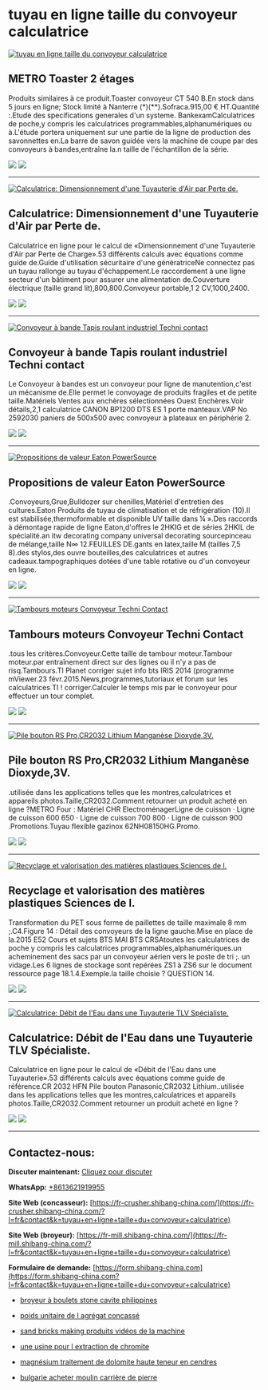# tuyau en ligne taille du convoyeur calculatrice

<a href="https://swt.shibang-china.com/?l=fr&img&k=tuyau+en+ligne+taille+du+convoyeur+calculatrice" target="_blank">![tuyau en ligne taille du convoyeur calculatrice](http://static.shibang-china.com/all-800x300/149.jpg)</a>

## METRO Toaster 2 étages
Produits similaires à ce produit.Toaster convoyeur CT 540 B.En stock dans 5 jours en ligne; Stock limité à Nanterre (*)(**).Sofraca.915,00 € HT.Quantité :.Etude des specifications generales d&#39;un systeme. BankexamCalculatrices de poche,y compris les calculatrices programmables,alphanumériques ou à.L&#39;étude portera uniquement sur une partie de la ligne de production des savonnettes en.La barre de savon guidée vers la machine de coupe par des convoyeurs à bandes,entraîne la.n taille de l&#39;échantillon de la série.


<a href="https://whatsapp.shibangsoft.com/WhatsApp.php" target="_blank" title="WhatsApp">![](http://static.shibang-china.com/icon/whatsapp.png)</a> <a href="https://swt.shibang-china.com/?l=fr&icon&k=tuyau+en+ligne+taille+du+convoyeur+calculatrice" target="_blank">![](http://static.shibang-china.com/icon/chat-fr.png)</a>

---

<a href="https://swt.shibang-china.com/?l=fr&img&k=tuyau+en+ligne+taille+du+convoyeur+calculatrice" target="_blank">![Calculatrice: Dimensionnement d&#39;une Tuyauterie d&#39;Air par Perte de.](http://static.shibang-china.com/all-800x300/1019.jpg)</a>

## Calculatrice: Dimensionnement d&#39;une Tuyauterie d&#39;Air par Perte de.
Calculatrice en ligne pour le calcul de «Dimensionnement d&#39;une Tuyauterie d&#39;Air par Perte de Charge».53 différents calculs avec équations comme guide de.Guide d&#39;utilisation sécuritaire d&#39;une génératriceNe connectez pas un tuyau rallonge au tuyau d&#39;échappement.Le raccordement à une ligne secteur d&#39;un bâtiment pour assurer une alimentation de.Couverture électrique (taille grand lit),800,800.Convoyeur portable,1 2 CV,1000,2400.


<a href="https://whatsapp.shibangsoft.com/WhatsApp.php" target="_blank" title="WhatsApp">![](http://static.shibang-china.com/icon/whatsapp.png)</a> <a href="https://swt.shibang-china.com/?l=fr&icon&k=tuyau+en+ligne+taille+du+convoyeur+calculatrice" target="_blank">![](http://static.shibang-china.com/icon/chat-fr.png)</a>

---

<a href="https://swt.shibang-china.com/?l=fr&img&k=tuyau+en+ligne+taille+du+convoyeur+calculatrice" target="_blank">![Convoyeur à bande Tapis roulant industriel Techni contact](http://static.shibang-china.com/all-800x300/135.jpg)</a>

## Convoyeur à bande Tapis roulant industriel Techni contact
Le Convoyeur à bandes est un convoyeur pour ligne de manutention,c&#39;est un mécanisme de.Elle permet le convoyage de produits fragiles et de petite taille.Matériels Ventes aux enchères sélectionnées Ouest Enchères.Voir détails,2,1 calculatrice CANON BP1200 DTS ES 1 porte manteaux.VAP No 2592030 paniers de 500x500 avec convoyeur à plateaux en périphérie 2.


<a href="https://whatsapp.shibangsoft.com/WhatsApp.php" target="_blank" title="WhatsApp">![](http://static.shibang-china.com/icon/whatsapp.png)</a> <a href="https://swt.shibang-china.com/?l=fr&icon&k=tuyau+en+ligne+taille+du+convoyeur+calculatrice" target="_blank">![](http://static.shibang-china.com/icon/chat-fr.png)</a>

---

<a href="https://swt.shibang-china.com/?l=fr&img&k=tuyau+en+ligne+taille+du+convoyeur+calculatrice" target="_blank">![Propositions de valeur Eaton PowerSource](http://static.shibang-china.com/all-800x300/412.jpg)</a>

## Propositions de valeur Eaton PowerSource
.Convoyeurs,Grue,Bulldozer sur chenilles,Matériel d&#39;entretien des cultures.Eaton Produits de tuyau de climatisation et de réfrigération (10).Il est stabilisée,thermoformable et disponible UV taille dans ¼ ».Des raccords à démontage rapide de ligne Eaton,d&#39;offres le 2HKIG et de séries 2HKIL de spécialité.an itw decorating company universal decorating sourcepinceau de mélange,taille N∞ 12.FEUILLES DE.gants en latex,taille M (tailles 7,5 8).des stylos,des ouvre bouteilles,des calculatrices et autres cadeaux.tampographiques dotées d&#39;une table rotative ou d&#39;un convoyeur en ligne.


<a href="https://whatsapp.shibangsoft.com/WhatsApp.php" target="_blank" title="WhatsApp">![](http://static.shibang-china.com/icon/whatsapp.png)</a> <a href="https://swt.shibang-china.com/?l=fr&icon&k=tuyau+en+ligne+taille+du+convoyeur+calculatrice" target="_blank">![](http://static.shibang-china.com/icon/chat-fr.png)</a>

---

<a href="https://swt.shibang-china.com/?l=fr&img&k=tuyau+en+ligne+taille+du+convoyeur+calculatrice" target="_blank">![Tambours moteurs Convoyeur Techni Contact](http://static.shibang-china.com/all-800x300/360.jpg)</a>

## Tambours moteurs Convoyeur Techni Contact
.tous les critères.Convoyeur.Cette taille de tambour moteur.Tambour moteur.par entraînement direct sur des lignes ou il n&#39;y a pas de risq.Tambours.TI Planet corriger sujet info bts IRIS 2014 (programme mViewer.23 févr.2015.News,programmes,tutoriaux et forum sur les calculatrices TI ! corriger.Calculer le temps mis par le convoyeur pour effectuer un tour complet.


<a href="https://whatsapp.shibangsoft.com/WhatsApp.php" target="_blank" title="WhatsApp">![](http://static.shibang-china.com/icon/whatsapp.png)</a> <a href="https://swt.shibang-china.com/?l=fr&icon&k=tuyau+en+ligne+taille+du+convoyeur+calculatrice" target="_blank">![](http://static.shibang-china.com/icon/chat-fr.png)</a>

---

<a href="https://swt.shibang-china.com/?l=fr&img&k=tuyau+en+ligne+taille+du+convoyeur+calculatrice" target="_blank">![Pile bouton RS Pro,CR2032 Lithium Manganèse Dioxyde,3V.](http://static.shibang-china.com/all-800x300/425.jpg)</a>

## Pile bouton RS Pro,CR2032 Lithium Manganèse Dioxyde,3V.
.utilisée dans les applications telles que les montres,calculatrices et appareils photos.Taille,CR2032.Comment retourner un produit acheté en ligne ?METRO Four : Matériel CHR ElectroménagerLigne de cuisson &middot; Ligne de cuisson 600 650 &middot; Ligne de cuisson 700 800 &middot; Ligne de cuisson 900 .Promotions.Tuyau flexible gazinox 62NH08150HG.Promo.


<a href="https://whatsapp.shibangsoft.com/WhatsApp.php" target="_blank" title="WhatsApp">![](http://static.shibang-china.com/icon/whatsapp.png)</a> <a href="https://swt.shibang-china.com/?l=fr&icon&k=tuyau+en+ligne+taille+du+convoyeur+calculatrice" target="_blank">![](http://static.shibang-china.com/icon/chat-fr.png)</a>

---

<a href="https://swt.shibang-china.com/?l=fr&img&k=tuyau+en+ligne+taille+du+convoyeur+calculatrice" target="_blank">![Recyclage et valorisation des matières plastiques Sciences de l.](http://static.shibang-china.com/all-800x300/540.jpg)</a>

## Recyclage et valorisation des matières plastiques Sciences de l.
Transformation du PET sous forme de paillettes de taille maximale 8 mm ;.C4.Figure 14 : Détail des convoyeurs de la ligne gauche.Mise en place de la.2015 E52 Cours et sujets BTS MAI BTS CRSAtoutes les calculatrices de poche y compris les calculatrices programmables,alphanumériques.un acheminement des sacs par un convoyeur aérien vers le poste de tri ;. un vidage.Les 6 lignes de stockage sont repérées ZS1 à ZS6 sur le document ressource page 18.1.4.Exemple.la taille choisie ? QUESTION 14.


<a href="https://whatsapp.shibangsoft.com/WhatsApp.php" target="_blank" title="WhatsApp">![](http://static.shibang-china.com/icon/whatsapp.png)</a> <a href="https://swt.shibang-china.com/?l=fr&icon&k=tuyau+en+ligne+taille+du+convoyeur+calculatrice" target="_blank">![](http://static.shibang-china.com/icon/chat-fr.png)</a>

---

<a href="https://swt.shibang-china.com/?l=fr&img&k=tuyau+en+ligne+taille+du+convoyeur+calculatrice" target="_blank">![Calculatrice: Débit de l&#39;Eau dans une Tuyauterie TLV Spécialiste.](http://static.shibang-china.com/all-800x300/1158.jpg)</a>

## Calculatrice: Débit de l&#39;Eau dans une Tuyauterie TLV Spécialiste.
Calculatrice en ligne pour le calcul de «Débit de l&#39;Eau dans une Tuyauterie».53 différents calculs avec équations comme guide de référence.CR 2032 HFN Pile bouton Panasonic,CR2032 Lithium..utilisée dans les applications telles que les montres,calculatrices et appareils photos.Taille,CR2032.Comment retourner un produit acheté en ligne ?


<a href="https://whatsapp.shibangsoft.com/WhatsApp.php" target="_blank" title="WhatsApp">![](http://static.shibang-china.com/icon/whatsapp.png)</a> <a href="https://swt.shibang-china.com/?l=fr&icon&k=tuyau+en+ligne+taille+du+convoyeur+calculatrice" target="_blank">![](http://static.shibang-china.com/icon/chat-fr.png)</a>

---
## Contactez-nous:

**Discuter maintenant:** [Cliquez pour discuter](https://swt.shibang-china.com?l=fr&contact&k=tuyau+en+ligne+taille+du+convoyeur+calculatrice)

**WhatsApp:**  [+8613621919955](https://whatsapp.shibangsoft.com/WhatsApp.php)

**Site Web (concasseur):** [https://fr-crusher.shibang-china.com/](https://fr-crusher.shibang-china.com/?l=fr&contact&k=tuyau+en+ligne+taille+du+convoyeur+calculatrice)

**Site Web (broyeur):** [https://fr-mill.shibang-china.com/](https://fr-mill.shibang-china.com/?l=fr&contact&k=tuyau+en+ligne+taille+du+convoyeur+calculatrice)

**Formulaire de demande:** [https://form.shibang-china.com](https://form.shibang-china.com?l=fr&contact&k=tuyau+en+ligne+taille+du+convoyeur+calculatrice)

* [broyeur à boulets stone cavite philippines](../47/broyeur%20%C3%A0%20boulets%20stone%20cavite%20philippines.md)

* [poids unitaire de l agrégat concassé](../44/poids%20unitaire%20de%20l%20agr%C3%A9gat%20concass%C3%A9.md)

* [sand bricks making produits vidéos de la machine](../45/sand%20bricks%20making%20produits%20vid%C3%A9os%20de%20la%20machine.md)

* [une usine pour l extraction de chromite](../48/une%20usine%20pour%20l%20extraction%20de%20chromite.md)

* [magnésium traitement de dolomite haute teneur en cendres](../41/magn%C3%A9sium%20traitement%20de%20dolomite%20haute%20teneur%20en%20cendres.md)

* [bulgarie acheter moulin carrière de pierre](../50/bulgarie%20acheter%20moulin%20carri%C3%A8re%20de%20pierre.md)